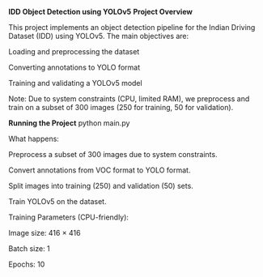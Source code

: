 **IDD Object Detection using YOLOv5**
**Project Overview**

This project implements an object detection pipeline for the Indian Driving Dataset (IDD) using YOLOv5.
The main objectives are:

Loading and preprocessing the dataset

Converting annotations to YOLO format

Training and validating a YOLOv5 model

Note: Due to system constraints (CPU, limited RAM), we preprocess and train on a subset of 300 images (250 for training, 50 for validation).

**Running the Project**
python main.py

What happens:

Preprocess a subset of 300 images due to system constraints.

Convert annotations from VOC format to YOLO format.

Split images into training (250) and validation (50) sets.

Train YOLOv5 on the dataset.

Training Parameters (CPU-friendly):

Image size: 416 × 416

Batch size: 1

Epochs: 10
